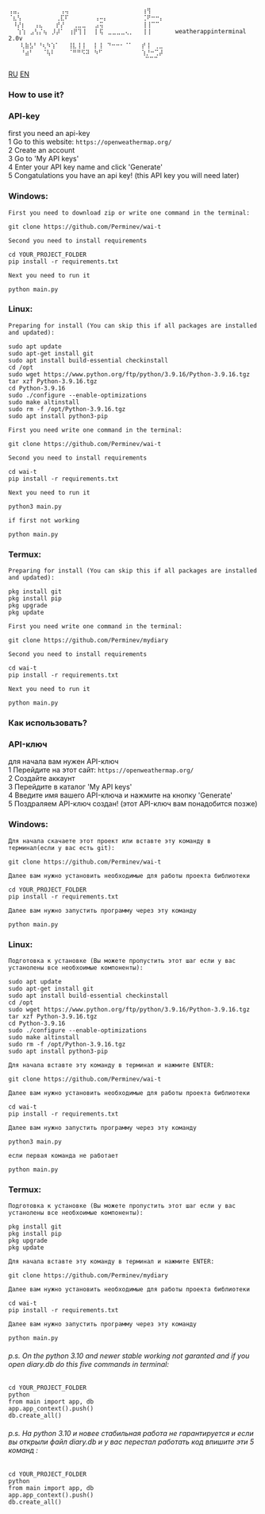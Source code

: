 ```
⢠⣤⡀⠀⠀⠀⠀⠀⠀⠀⠀⠀⢠⢤⠀⠀⠀⠀⠀⠀⠀⠀⠀⠀⠀⠀⠀⠀⠀⠀⠀⢰⢻⠀⠀⠀⠀⠀⠀
⠈⣆⢣⠀⠀⠀⠀⠀⠀⠀⠀⢀⣏⠏⠀⠀⠀⠀⠀⠀⢠⠤⡄⠀⠀⠀⠀⠀⠀⠀⠀⢈⠟⠒⠒⡄⠀⠀
⠀⠸⡜⡆⠀⠀⢠⣄⠀⠀⠀⡞⡜⠀⠀⢀⣀⣀⠀⠀⣠⢭⠀⠀⠀⠀⠀⠀⠀⠀⠀⢸⢸⠉⠉⠀⠀⠀
⠀⠀⢱⢱⠀⣠⢣⡌⢦⠀⡸⡼⠁⠀⢰⡟⢹⢸⠀⠀⡇⢯⠀⣀⣀⣀⣀⢄⡀⠀⠀⢸⢸⠀⠀⠀⠀  weatherappinterminal 2.0v
 ⠀⠀⢇⣷⣣⠃⠘⢆⠳⢱⠁⠀⠀⢸⣇⢸⢸⠀⠀⡇⢸⠀⠙⠒⠒⠂⠈⠁⠀⠀⡞⢸⠀⢀⣀⠀
 ⠀⠀⠘⣴⠃⠀⠀⠈⢧⠇⠀⠀⠀⠈⠛⠛⠫⠽⠀⠳⠋⠀⠀⠀⠀⠀⠀⠀⠀⠀⢱⡘⠒⢉⡼⠀⠀
  ⠀⠀⠀⠀⠀⠀⠀⠀⠀⠀⠀⠀⠀⠀⠀⠀⠀⠀⠀⠀⠀⠀⠀⠀⠀⠀⠀⠀⠀⠀⠉⠉⠉⠀⠀⠀⠀⠀⠀
```
[RU](https://github.com/Perminev/wai-t/tree/main#%D0%BA%D0%B0%D0%BA-%D0%B8%D1%81%D0%BF%D0%BE%D0%BB%D1%8C%D0%B7%D0%BE%D0%B2%D0%B0%D1%82%D1%8C)
[EN](https://github.com/Perminev/wai-t/tree/main#how-to-use-it)
### How to use it?
### API-key
first you need an api-key <br />
1 Go to this website:
`
https://openweathermap.org/
` <br />
2 Create an account <br />
3 Go to 'My API keys' <br />
4 Enter your API key name and click 'Generate' <br />
5 Congatulations you have an api key! (this API key you will need later) <br />
### Windows:
`First you need to download zip or write one command in the terminal:`
```
git clone https://github.com/Perminev/wai-t
```
`Second you need to install requirements`
```
cd YOUR_PROJECT_FOLDER
pip install -r requirements.txt
```
`Next you need to run it`
```
python main.py
```
### Linux:
`Preparing for install (You can skip this if all packages are installed and updated):`
```
sudo apt update
sudo apt-get install git
sudo apt install build-essential checkinstall
cd /opt
sudo wget https://www.python.org/ftp/python/3.9.16/Python-3.9.16.tgz
tar xzf Python-3.9.16.tgz 
cd Python-3.9.16 
sudo ./configure --enable-optimizations
sudo make altinstall
sudo rm -f /opt/Python-3.9.16.tgz
sudo apt install python3-pip
```
`First you need write one command in the terminal:`
```
git clone https://github.com/Perminev/wai-t
```
`Second you need to install requirements`
```
cd wai-t
pip install -r requirements.txt
```
`Next you need to run it`
```
python3 main.py
```
`if first not working`
```
python main.py
```

### Termux:
`Preparing for install (You can skip this if all packages are installed and updated):`
```
pkg install git
pkg install pip
pkg upgrade
pkg update
```
`First you need write one command in the terminal:`
```
git clone https://github.com/Perminev/mydiary
```
`Second you need to install requirements`
```
cd wai-t
pip install -r requirements.txt
```
`Next you need to run it`
```
python main.py
```

### Как использовать?

### API-ключ
для начала вам нужен API-ключ <br />
1 Перейдите на этот сайт:
`
https://openweathermap.org/
` <br />
2 Создайте аккаунт <br />
3 Перейдите в каталог 'My API keys' <br />
4 Введите имя вашего API-ключа и нажмите на кнопку 'Generate' <br />
5 Поздраляем API-ключ создан! (этот API-ключ вам понадобится позже) <br />
### Windows:
`Для начала скачаете этот проект или вставте эту команду в терминал(если у вас есть git):`
```
git clone https://github.com/Perminev/wai-t
```
`Далее вам нужно установить необходимые для работы проекта библиотеки`
```
cd YOUR_PROJECT_FOLDER
pip install -r requirements.txt
```
`Далее вам нужно запустить программу через эту команду`
```
python main.py
```
### Linux:
`Подготовка к установке (Вы можете пропустить этот шаг если у вас устанолены все необхоимые компоненты):`
```
sudo apt update
sudo apt-get install git
sudo apt install build-essential checkinstall
cd /opt
sudo wget https://www.python.org/ftp/python/3.9.16/Python-3.9.16.tgz
tar xzf Python-3.9.16.tgz 
cd Python-3.9.16 
sudo ./configure --enable-optimizations
sudo make altinstall
sudo rm -f /opt/Python-3.9.16.tgz
sudo apt install python3-pip
```
`Для начала вставте эту команду в терминал и нажмите ENTER:`
```
git clone https://github.com/Perminev/wai-t
```
`Далее вам нужно установить необходимые для работы проекта библиотеки`
```
cd wai-t
pip install -r requirements.txt
```
`Далее вам нужно запустить программу через эту команду`
```
python3 main.py
```
`если первая команда не работает`
```
python main.py
```

### Termux:
`Подготовка к установке (Вы можете пропустить этот шаг если у вас устанолены все необхоимые компоненты):`
```
pkg install git
pkg install pip
pkg upgrade
pkg update
```
`Для начала вставте эту команду в терминал и нажмите ENTER:`
```
git clone https://github.com/Perminev/mydiary
```
`Далее вам нужно установить необходимые для работы проекта библиотеки`
```
cd wai-t
pip install -r requirements.txt
```
`Далее вам нужно запустить программу через эту команду`
```
python main.py
```

###### p.s. On the python 3.10 and newer stable working not garanted and if you open diary.db do this five commands in terminal:

```
cd YOUR_PROJECT_FOLDER
python
from main import app, db
app.app_context().push()
db.create_all()
```

###### p.s. На python 3.10 и новее стабильная работа не гарантируется и если вы открыли файл diary.db и у вас перестал работать код впишите эти 5 команд :

```
cd YOUR_PROJECT_FOLDER
python
from main import app, db
app.app_context().push()
db.create_all()
```

